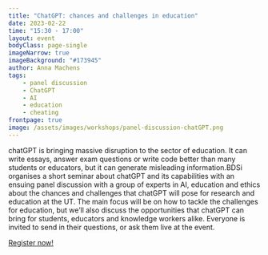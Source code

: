 ```yaml
---
title: "ChatGPT: chances and challenges in education"
date: 2023-02-22
time: "15:30 - 17:00"
layout: event
bodyClass: page-single
imageNarrow: true
imageBackground: "#173945"
author: Anna Machens
tags:
    - panel discussion
    - ChatGPT
    - AI
    - education
    - cheating
frontpage: true
image: /assets/images/workshops/panel-discussion-chatGPT.png
---
```


chatGPT is bringing massive disruption to the sector of education. It can write essays, answer exam questions or write code better than many students or educators, but it can generate misleading information.BDSi organises a short seminar about chatGPT and its capabilities with an ensuing panel discussion with a group of experts in AI, education and ethics about the chances and challenges that chatGPT will pose for research and education at the UT. The main focus will be on how to tackle the challenges for education, but we’ll also discuss the opportunities that chatGPT can bring for students, educators and knowledge workers alike. Everyone is invited to send in their questions, or ask them live at the event.

<a href="https://www.utwente.nl/en/bms/research/bdsi/chatGPT/?utm_campaign=https%3A//ut.onl/ChatGPT&utm_source=shorturl&utm_medium=ut.onl" class="button">Register now!</a>
